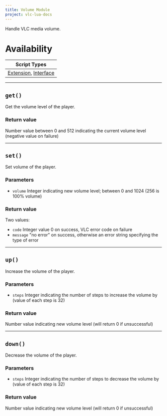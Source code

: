 ```yaml
---
title: Volume Module
project: vlc-lua-docs
---
```

Handle VLC media volume.

# Availability

| Script Types |
| ------------ |
| [Extension](../../t/extensions), [Interface](../../t/intf) |

----
## `get()`
Get the volume level of the player.

### Return value
Number value between 0 and 512 indicating the current volume level (negative value on failure)

----
## `set()`
Set volume of the player.

### Parameters
- `volume` Integer indicating new volume level; between 0 and 1024 (256 is 100% volume)

### Return value
Two values:
- `code` Integer value 0 on success, VLC error code on failure
- `message` "no error" on success, otherwise an error string specifying the type of error

----
## `up()`
Increase the volume of the player.

### Parameters
- `steps` Integer indicating the number of steps to increase the volume by (value of each step is 32)

### Return value
Number value indicating new volume level (will return 0 if unsuccessful)

----
## `down()`
Decrease the volume of the player.

### Parameters
- `steps` Integer indicating the number of steps to decrease the volume by (value of each step is 32)

### Return value
Number value indicating new volume level (will return 0 if unsuccessful)